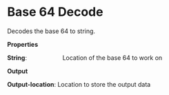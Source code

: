 # Base 64 Decode

Decodes the base 64 to string.

 **Properties**
 

**String**:                     Location of the base 64 to work on

 **Output**
 

**Output-location**: Location to store the output data